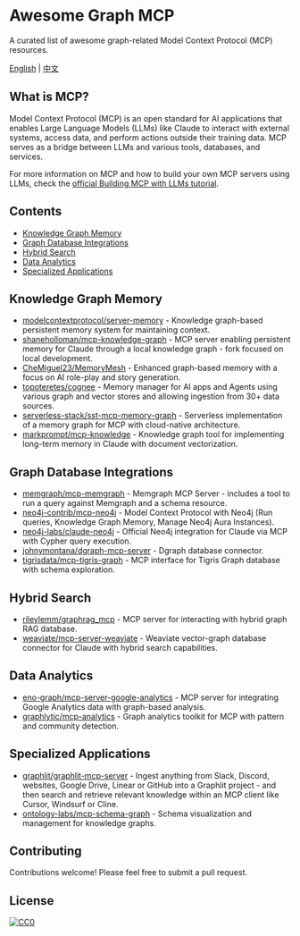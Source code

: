 # Awesome Graph MCP

A curated list of awesome graph-related Model Context Protocol (MCP) resources.

[English](README.md) | [中文](README.zh-CN.md)

## What is MCP?

Model Context Protocol (MCP) is an open standard for AI applications that enables Large Language Models (LLMs) like Claude to interact with external systems, access data, and perform actions outside their training data. MCP serves as a bridge between LLMs and various tools, databases, and services.

For more information on MCP and how to build your own MCP servers using LLMs, check the [official Building MCP with LLMs tutorial](https://modelcontextprotocol.io/tutorials/building-mcp-with-llms).

## Contents

- [Knowledge Graph Memory](#knowledge-graph-memory)
- [Graph Database Integrations](#graph-database-integrations)
- [Hybrid Search](#hybrid-search)
- [Data Analytics](#data-analytics)
- [Specialized Applications](#specialized-applications)

## Knowledge Graph Memory

- [modelcontextprotocol/server-memory](https://github.com/modelcontextprotocol/servers/tree/main/src/memory) - Knowledge graph-based persistent memory system for maintaining context.
- [shaneholloman/mcp-knowledge-graph](https://github.com/shaneholloman/mcp-knowledge-graph) - MCP server enabling persistent memory for Claude through a local knowledge graph - fork focused on local development. 
- [CheMiguel23/MemoryMesh](https://github.com/CheMiguel23/MemoryMesh) - Enhanced graph-based memory with a focus on AI role-play and story generation.
- [topoteretes/cognee](https://github.com/topoteretes/cognee) - Memory manager for AI apps and Agents using various graph and vector stores and allowing ingestion from 30+ data sources.
- [serverless-stack/sst-mcp-memory-graph](https://smithery.ai/server/@serverless-stack/sst-mcp-memory-graph) - Serverless implementation of a memory graph for MCP with cloud-native architecture.
- [markprompt/mcp-knowledge](https://smithery.ai/server/@markprompt/mcp-knowledge) - Knowledge graph tool for implementing long-term memory in Claude with document vectorization.

## Graph Database Integrations

- [memgraph/mcp-memgraph](https://github.com/memgraph/mcp-memgraph) - Memgraph MCP Server - includes a tool to run a query against Memgraph and a schema resource.
- [neo4j-contrib/mcp-neo4j](https://github.com/neo4j-contrib/mcp-neo4j) - Model Context Protocol with Neo4j (Run queries, Knowledge Graph Memory, Manage Neo4j Aura Instances).
- [neo4j-labs/claude-neo4j](https://smithery.ai/server/@neo4j-labs/claude-neo4j) - Official Neo4j integration for Claude via MCP with Cypher query execution.
- [johnymontana/dgraph-mcp-server](https://github.com/johnymontana/dgraph-mcp-server) - Dgraph database connector. 
- [tigrisdata/mcp-tigris-graph](https://smithery.ai/server/@tigrisdata/mcp-tigris-graph) - MCP interface for Tigris Graph database with schema exploration.

## Hybrid Search

- [rileylemm/graphrag_mcp](https://github.com/rileylemm/graphrag_mcp) - MCP server for interacting with hybrid graph RAG database. 
- [weaviate/mcp-server-weaviate](https://github.com/weaviate/mcp-server-weaviate) - Weaviate vector-graph database connector for Claude with hybrid search capabilities.

## Data Analytics

- [eno-graph/mcp-server-google-analytics](https://smithery.ai/server/@eno-graph/mcp-server-google-analytics) - MCP server for integrating Google Analytics data with graph-based analysis.
- [graphlytic/mcp-analytics](https://smithery.ai/server/@graphlytic/mcp-analytics) - Graph analytics toolkit for MCP with pattern and community detection.

## Specialized Applications

- [graphlit/graphlit-mcp-server](https://github.com/graphlit/graphlit-mcp-server) - Ingest anything from Slack, Discord, websites, Google Drive, Linear or GitHub into a Graphlit project - and then search and retrieve relevant knowledge within an MCP client like Cursor, Windsurf or Cline.
- [ontology-labs/mcp-schema-graph](https://smithery.ai/server/@ontology-labs/mcp-schema-graph) - Schema visualization and management for knowledge graphs.

## Contributing

Contributions welcome! Please feel free to submit a pull request.

## License

[![CC0](https://mirrors.creativecommons.org/presskit/buttons/88x31/svg/cc-zero.svg)](https://creativecommons.org/publicdomain/zero/1.0/)
